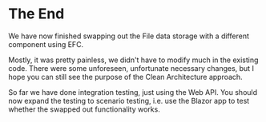 # The End

We have now finished swapping out the File data storage with a different component using EFC.

Mostly, it was pretty painless, we didn't have to modify much in the existing code. There were some unforeseen, unfortunate necessary changes, but I hope you can still see the purpose of the Clean Architecture approach.

So far we have done integration testing, just using the Web API. You should now expand the testing to scenario testing, i.e. use the Blazor app to test whether the swapped out functionality works.

